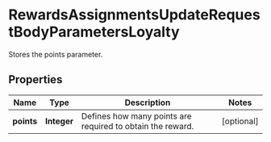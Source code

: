 

# RewardsAssignmentsUpdateRequestBodyParametersLoyalty

Stores the points parameter.

## Properties

| Name | Type | Description | Notes |
|------------ | ------------- | ------------- | -------------|
|**points** | **Integer** | Defines how many points are required to obtain the reward. |  [optional] |



